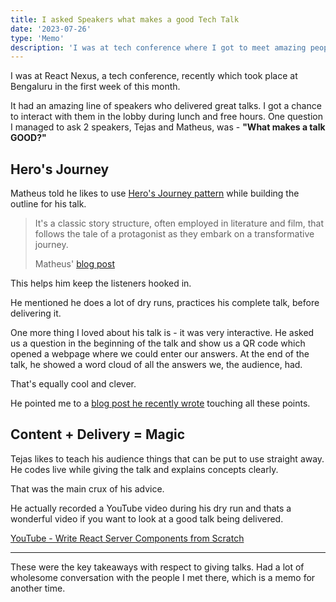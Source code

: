 ```yaml
---
title: I asked Speakers what makes a good Tech Talk
date: '2023-07-26'
type: 'Memo'
description: 'I was at tech conference where I got to meet amazing people'
---
```


I was at React Nexus, a tech conference, recently which took place at Bengaluru in the first week of this month.

It had an amazing line of speakers who delivered great talks. I got a chance to interact with them in the lobby during lunch and free hours. One question I managed to ask 2 speakers, Tejas and Matheus, was - **"What makes a talk GOOD?"**

## Hero's Journey

Matheus told he likes to use [Hero's Journey pattern](https://tvtropes.org/pmwiki/pmwiki.php/Main/TheHerosJourney) while building the outline for his talk.

> It's a classic story structure, often employed in literature and film, that follows the tale of a protagonist as they embark on a transformative journey.
> 
> Matheus' [blog post](https://www.ythecombinator.space/posts/2022-wrapped)

This helps him keep the listeners hooked in.

He mentioned he does a lot of dry runs, practices his complete talk, before delivering it.

One more thing I loved about his talk is - it was very interactive. He asked us a question in the beginning of the talk and show us a QR code which opened a webpage where we could enter our answers. At the end of the talk, he showed a word cloud of all the answers we, the audience, had.

That's equally cool and clever.

He pointed me to a [blog post he recently wrote](https://www.ythecombinator.space/posts/2022-wrapped) touching all these points.

## Content + Delivery = Magic

Tejas likes to teach his audience things that can be put to use straight away. He codes live while giving the talk and explains concepts clearly.

That was the main crux of his advice.

He actually recorded a YouTube video during his dry run and thats a wonderful video if you want to look at a good talk being delivered.

[YouTube - Write React Server Components from Scratch](https://www.youtube.com/watch?v=F83wMYl9GWM)

---

These were the key takeaways with respect to giving talks. Had a lot of wholesome conversation with the people I met there, which is a memo for another time.